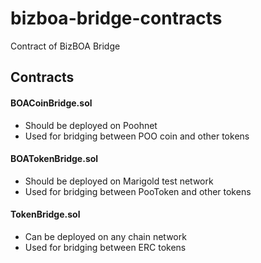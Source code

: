 # bizboa-bridge-contracts
Contract of BizBOA Bridge

## Contracts
#### BOACoinBridge.sol
- Should be deployed on Poohnet
- Used for bridging between POO coin and other tokens
#### BOATokenBridge.sol
- Should be deployed on Marigold test network
- Used for bridging between PooToken and other tokens
#### TokenBridge.sol
- Can be deployed on any chain network
- Used for bridging between ERC tokens